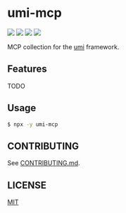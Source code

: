 # umi-mcp

[![](https://badgen.net/npm/v/umi-mcp)](https://www.npmjs.com/package/umi-mcp)
[![](https://badgen.net/npm/dm/umi-mcp)](https://www.npmjs.com/package/umi-mcp)
[![](https://github.com/umijs/tnf/actions/workflows/ci.yml/badge.svg)](https://github.com/umijs/tnf/actions/workflows/ci.yml)
[![](https://badgen.net/npm/license/umi-mcp)](https://www.npmjs.com/package/umi-mcp)

MCP collection for the [umi](https://github.com/umijs/umi) framework.

## Features

TODO

## Usage

```bash
$ npx -y umi-mcp
```

## CONTRIBUTING

See [CONTRIBUTING.md](CONTRIBUTING.md).

## LICENSE

[MIT](LICENSE)
